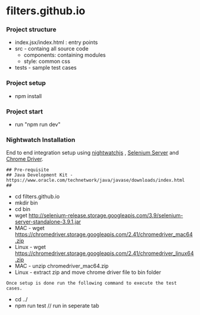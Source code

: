 # filters.github.io

### Project structure
* index.jsx/index.html : entry points
* src - containg all source code
    * components: containing modules
    * style: common css
* tests - sample test cases



### Project setup
- npm install

### Project start
- run "npm run dev"


### Nightwatch Installation
End to end integration setup using [nightwatchjs](http://nightwatchjs.org) , [Selenium Server](http://selenium-release.storage.googleapis.com/index.html?path=3.9/) and [Chrome Driver](https://chromedriver.storage.googleapis.com/index.html?path=2.41/).

```
## Pre-requisite
## Java Development Kit - https://www.oracle.com/technetwork/java/javase/downloads/index.html
## 

```
* cd filters.github.io
* mkdir bin
* cd bin
* wget http://selenium-release.storage.googleapis.com/3.9/selenium-server-standalone-3.9.1.jar
* MAC -  wget https://chromedriver.storage.googleapis.com/2.41/chromedriver_mac64.zip  
* Linux - wget https://chromedriver.storage.googleapis.com/2.41/chromedriver_linux64.zip
* MAC - unzip chromedriver_mac64.zip
* Linux - extract zip and move chrome driver file to bin folder
```
Once setup is done run the following command to execute the test cases.
```
* cd ../
* npm run test  // run in seperate tab
``` 
